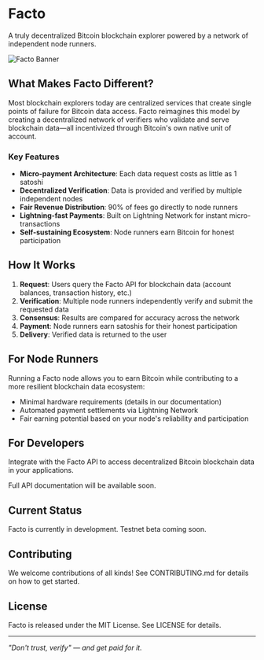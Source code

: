 # Facto

A truly decentralized Bitcoin blockchain explorer powered by a network of independent node runners.

![Facto Banner](https://via.placeholder.com/800x200?text=Facto)

## What Makes Facto Different?

Most blockchain explorers today are centralized services that create single points of failure for Bitcoin data access. Facto reimagines this model by creating a decentralized network of verifiers who validate and serve blockchain data—all incentivized through Bitcoin's own native unit of account.

### Key Features

- **Micro-payment Architecture**: Each data request costs as little as 1 satoshi
- **Decentralized Verification**: Data is provided and verified by multiple independent nodes
- **Fair Revenue Distribution**: 90% of fees go directly to node runners
- **Lightning-fast Payments**: Built on Lightning Network for instant micro-transactions
- **Self-sustaining Ecosystem**: Node runners earn Bitcoin for honest participation

## How It Works

1. **Request**: Users query the Facto API for blockchain data (account balances, transaction history, etc.)
2. **Verification**: Multiple node runners independently verify and submit the requested data
3. **Consensus**: Results are compared for accuracy across the network
4. **Payment**: Node runners earn satoshis for their honest participation
5. **Delivery**: Verified data is returned to the user

## For Node Runners

Running a Facto node allows you to earn Bitcoin while contributing to a more resilient blockchain data ecosystem:

- Minimal hardware requirements (details in our documentation)
- Automated payment settlements via Lightning Network
- Fair earning potential based on your node's reliability and participation

## For Developers

Integrate with the Facto API to access decentralized Bitcoin blockchain data in your applications.

Full API documentation will be available soon.

## Current Status

Facto is currently in development. Testnet beta coming soon.

## Contributing

We welcome contributions of all kinds! See CONTRIBUTING.md for details on how to get started.

## License

Facto is released under the MIT License. See LICENSE for details.

---

*"Don't trust, verify" — and get paid for it.*